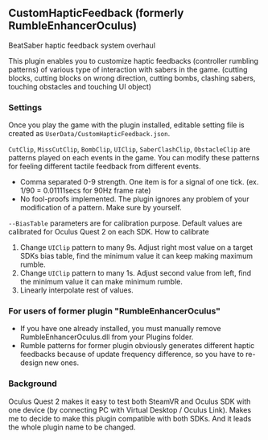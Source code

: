 ## CustomHapticFeedback (formerly RumbleEnhancerOculus)

BeatSaber haptic feedback system overhaul

This plugin enables you to customize haptic feedbacks (controller rumbling patterns) of various type of interaction with sabers in the game.
(cutting blocks, cutting blocks on wrong direction, cutting bombs, clashing sabers, touching obstacles and touching UI object)

### Settings

Once you play the game with the plugin installed, editable setting file is created as `UserData/CustomHapticFeedback.json`.

`CutClip`, `MissCutClip`, `BombClip`, `UIClip`, `SaberClashClip`, `ObstacleClip` are patterns played on each events in the game.
You can modify these patterns for feeling different tactile feedback from different events.
- Comma separated 0-9 strength. One item is for a signal of one tick. (ex. 1/90 = 0.01111secs for 90Hz frame rate)
- No fool-proofs implemented. The plugin ignores any problem of your modification of a pattern. Make sure by yourself.

`--BiasTable` parameters are for calibration purpose. Default values are calibrated for Oculus Quest 2 on each SDK.
How to calibrate
1. Change `UIClip` pattern to many 9s. Adjust right most value on a target SDKs bias table, find the minimum value it can keep making maximum rumble.
2. Change `UIClip` pattern to many 1s. Adjust second value from left, find the minimum value it can make minimum rumble.
3. Linearly interpolate rest of values.

### For users of former plugin "RumbleEnhancerOculus"

- If you have one already installed, you must manually remove RumbleEnhancerOculus.dll from your Plugins folder.
- Rumble patterns for former plugin obviously generates different haptic feedbacks because of update frequency difference, so you have to re-design new ones.

### Background

Oculus Quest 2 makes it easy to test both SteamVR and Oculus SDK with one device (by connecting PC with Virtual Desktop / Oculus Link). 
Makes me to decide to make this plugin compatible with both SDKs. And it leads the whole plugin name to be changed. 